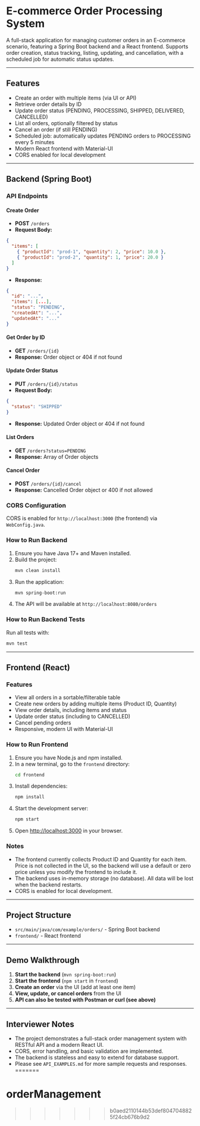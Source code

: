 # E-commerce Order Processing System

A full-stack application for managing customer orders in an E-commerce scenario, featuring a Spring Boot backend and a React frontend. Supports order creation, status tracking, listing, updating, and cancellation, with a scheduled job for automatic status updates.

---

## Features
- Create an order with multiple items (via UI or API)
- Retrieve order details by ID
- Update order status (PENDING, PROCESSING, SHIPPED, DELIVERED, CANCELLED)
- List all orders, optionally filtered by status
- Cancel an order (if still PENDING)
- Scheduled job: automatically updates PENDING orders to PROCESSING every 5 minutes
- Modern React frontend with Material-UI
- CORS enabled for local development

---

## Backend (Spring Boot)

### API Endpoints

#### Create Order
- **POST** `/orders`
- **Request Body:**
```json
{
  "items": [
    { "productId": "prod-1", "quantity": 2, "price": 10.0 },
    { "productId": "prod-2", "quantity": 1, "price": 20.0 }
  ]
}
```
- **Response:**
```json
{
  "id": "...",
  "items": [...],
  "status": "PENDING",
  "createdAt": "...",
  "updatedAt": "..."
}
```

#### Get Order by ID
- **GET** `/orders/{id}`
- **Response:** Order object or 404 if not found

#### Update Order Status
- **PUT** `/orders/{id}/status`
- **Request Body:**
```json
{
  "status": "SHIPPED"
}
```
- **Response:** Updated Order object or 404 if not found

#### List Orders
- **GET** `/orders?status=PENDING`
- **Response:** Array of Order objects

#### Cancel Order
- **POST** `/orders/{id}/cancel`
- **Response:** Cancelled Order object or 400 if not allowed

### CORS Configuration
CORS is enabled for `http://localhost:3000` (the frontend) via `WebConfig.java`.

### How to Run Backend
1. Ensure you have Java 17+ and Maven installed.
2. Build the project:
   ```sh
   mvn clean install
   ```
3. Run the application:
   ```sh
   mvn spring-boot:run
   ```
4. The API will be available at `http://localhost:8080/orders`

### How to Run Backend Tests
Run all tests with:
```sh
mvn test
```

---

## Frontend (React)

### Features
- View all orders in a sortable/filterable table
- Create new orders by adding multiple items (Product ID, Quantity)
- View order details, including items and status
- Update order status (including to CANCELLED)
- Cancel pending orders
- Responsive, modern UI with Material-UI

### How to Run Frontend
1. Ensure you have Node.js and npm installed.
2. In a new terminal, go to the `frontend` directory:
   ```sh
   cd frontend
   ```
3. Install dependencies:
   ```sh
   npm install
   ```
4. Start the development server:
   ```sh
   npm start
   ```
5. Open [http://localhost:3000](http://localhost:3000) in your browser.

### Notes
- The frontend currently collects Product ID and Quantity for each item. Price is not collected in the UI, so the backend will use a default or zero price unless you modify the frontend to include it.
- The backend uses in-memory storage (no database). All data will be lost when the backend restarts.
- CORS is enabled for local development.

---

## Project Structure

- `src/main/java/com/example/orders/` - Spring Boot backend
- `frontend/` - React frontend

---

## Demo Walkthrough
1. **Start the backend** (`mvn spring-boot:run`)
2. **Start the frontend** (`npm start` in `frontend`)
3. **Create an order** via the UI (add at least one item)
4. **View, update, or cancel orders** from the UI
5. **API can also be tested with Postman or curl (see above)**

---

## Interviewer Notes
- The project demonstrates a full-stack order management system with RESTful API and a modern React UI.
- CORS, error handling, and basic validation are implemented.
- The backend is stateless and easy to extend for database support.
- Please see `API_EXAMPLES.md` for more sample requests and responses. 
=======
# orderManagement
>>>>>>> b0aed2110144b53def8047048825f24cb676b9d2
